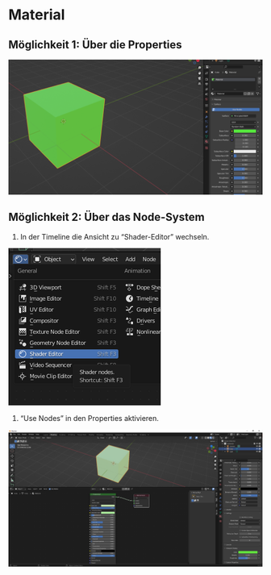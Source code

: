 # Material

## Möglichkeit 1: Über die Properties

![Untitled](Abbildungen/Material%20620d25cbebca42f6a787930ea860687b/Untitled.png)

## Möglichkeit 2: Über das Node-System

1. In der Timeline die Ansicht zu “Shader-Editor” wechseln.

![Untitled](Abbildungen/Material%20620d25cbebca42f6a787930ea860687b/Untitled%201.png)

1. “Use Nodes” in den Properties aktivieren.

![Untitled](Abbildungen/Material%20620d25cbebca42f6a787930ea860687b/Untitled%202.png)